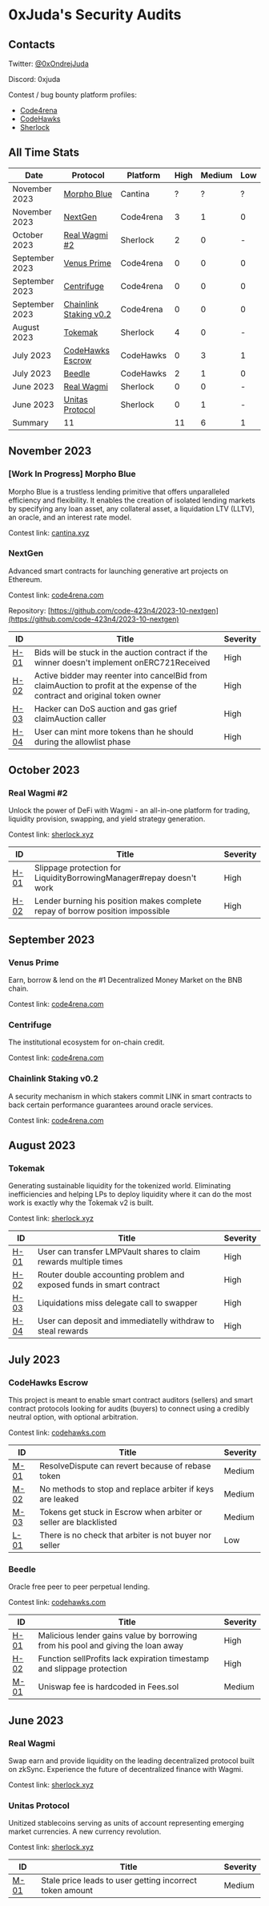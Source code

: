 # 0xJuda's Security Audits

## Contacts

Twitter: [@0xOndrejJuda](https://twitter.com/0xOndrejJuda)

Discord: 0xjuda

Contest / bug bounty platform profiles:

- [Code4rena](https://code4rena.com/@0xJuda)
- [CodeHawks](https://www.codehawks.com/profile/clkhuag2y0000ld08utph38va)
- [Sherlock](https://audits.sherlock.xyz/watson/0xJuda)

## All Time Stats

| Date           | Protocol                                                                             | Platform  | High | Medium | Low |
| -------------- | ------------------------------------------------------------------------------------ | --------- | ---- | ------ | --- |
| November 2023  | [Morpho Blue](https://github.com/OndrejJuda/audits#morpho-blue)                      | Cantina   | ?    | ?      | ?   |
| November 2023  | [NextGen](https://github.com/OndrejJuda/audits#nextgen)                              | Code4rena | 3    | 1      | 0   |
| October 2023   | [Real Wagmi #2](https://github.com/OndrejJuda/audits#real-wagmi-2)                   | Sherlock  | 2    | 0      | -   |
| September 2023 | [Venus Prime](https://github.com/OndrejJuda/audits#venus-prime)                      | Code4rena | 0    | 0      | 0   |
| September 2023 | [Centrifuge](https://github.com/OndrejJuda/audits#centrifuge)                        | Code4rena | 0    | 0      | 0   |
| September 2023 | [Chainlink Staking v0.2](https://github.com/OndrejJuda/audits#chainlink-staking-v02) | Code4rena | 0    | 0      | 0   |
| August 2023    | [Tokemak](https://github.com/OndrejJuda/audits#tokemak)                              | Sherlock  | 4    | 0      | -   |
| July 2023      | [CodeHawks Escrow](https://github.com/OndrejJuda/audits#codehawks-escrow)            | CodeHawks | 0    | 3      | 1   |
| July 2023      | [Beedle](https://github.com/OndrejJuda/audits#beedle)                                | CodeHawks | 2    | 1      | 0   |
| June 2023      | [Real Wagmi](https://github.com/OndrejJuda/audits#real-wagmi)                        | Sherlock  | 0    | 0      | -   |
| June 2023      | [Unitas Protocol](https://github.com/OndrejJuda/audits#unitas-protocol)              | Sherlock  | 0    | 1      | -   |
| Summary        | 11                                                                                   |           | 11   | 6      | 1   |

## November 2023

### [Work In Progress] Morpho Blue

Morpho Blue is a trustless lending primitive that offers unparalleled efficiency and flexibility. It enables the creation of isolated lending markets by specifying any loan asset, any collateral asset, a liquidation LTV (LLTV), an oracle, and an interest rate model.

Contest link: [cantina.xyz](https://cantina.xyz/competitions/d86b7f95-e574-4092-8ea2-78dcac2f54f1)

### NextGen

Advanced smart contracts for launching generative art projects on Ethereum.

Contest link: [code4rena.com](https://code4rena.com/contests/2023-10-nextgen)

Repository: [https://github.com/code-423n4/2023-10-nextgen](https://github.com/code-423n4/2023-10-nextgen)

| ID                                                                                              | Title                                                                                                                        | Severity |
| ----------------------------------------------------------------------------------------------- | ---------------------------------------------------------------------------------------------------------------------------- | -------- |
| [H-01](https://github.com/OndrejJuda/audits/blob/main/audits/code4rena/2023-10-NextGen/H-01.md) | Bids will be stuck in the auction contract if the winner doesn't implement onERC721Received                                  | High     |
| [H-02](https://github.com/OndrejJuda/audits/blob/main/audits/code4rena/2023-10-NextGen/H-02.md) | Active bidder may reenter into cancelBid from claimAuction to profit at the expense of the contract and original token owner | High     |
| [H-03](https://github.com/OndrejJuda/audits/blob/main/audits/code4rena/2023-10-NextGen/H-03.md) | Hacker can DoS auction and gas grief claimAuction caller                                                                     | High     |
| [H-04](https://github.com/OndrejJuda/audits/blob/main/audits/code4rena/2023-10-NextGen/H-04.md) | User can mint more tokens than he should during the allowlist phase                                                          | High     |

## October 2023

### Real Wagmi #2

Unlock the power of DeFi with Wagmi - an all-in-one platform for trading, liquidity provision, swapping, and yield strategy generation.

Contest link: [sherlock.xyz](https://audits.sherlock.xyz/contests/118)

| ID                                                                                                  | Title                                                                          | Severity |
| --------------------------------------------------------------------------------------------------- | ------------------------------------------------------------------------------ | -------- |
| [H-01](https://github.com/OndrejJuda/audits/blob/main/audits/sherlock/2023-10-Real-Wagmi-2/H-01.md) | Slippage protection for LiquidityBorrowingManager#repay doesn't work           | High     |
| [H-02](https://github.com/OndrejJuda/audits/blob/main/audits/sherlock/2023-10-Real-Wagmi-2/H-02.md) | Lender burning his position makes complete repay of borrow position impossible | High     |

## September 2023

### Venus Prime

Earn, borrow & lend on the #1 Decentralized Money Market on the BNB chain.

Contest link: [code4rena.com](https://code4rena.com/contests/2023-09-venus-prime)

### Centrifuge

The institutional ecosystem for on-chain credit.

Contest link: [code4rena.com](https://code4rena.com/contests/2023-09-centrifuge)

### Chainlink Staking v0.2

A security mechanism in which stakers commit LINK in smart contracts to back certain performance guarantees around oracle services.

Contest link: [code4rena.com](https://code4rena.com/contests/2023-08-chainlink-staking-v02)

## August 2023

### Tokemak

Generating sustainable liquidity for the tokenized world. Eliminating inefficiencies and helping LPs to deploy liquidity where it can do the most work is exactly why the Tokemak v2 is built.

Contest link: [sherlock.xyz](https://audits.sherlock.xyz/contests/101)

| ID                                                                                             | Title                                                                | Severity |
| ---------------------------------------------------------------------------------------------- | -------------------------------------------------------------------- | -------- |
| [H-01](https://github.com/OndrejJuda/audits/blob/main/audits/sherlock/2023-08-Tokemak/H-01.md) | User can transfer LMPVault shares to claim rewards multiple times    | High     |
| [H-02](https://github.com/OndrejJuda/audits/blob/main/audits/sherlock/2023-08-Tokemak/H-02.md) | Router double accounting problem and exposed funds in smart contract | High     |
| [H-03](https://github.com/OndrejJuda/audits/blob/main/audits/sherlock/2023-08-Tokemak/H-03.md) | Liquidations miss delegate call to swapper                           | High     |
| [H-04](https://github.com/OndrejJuda/audits/blob/main/audits/sherlock/2023-08-Tokemak/H-04.md) | User can deposit and immediatelly withdraw to steal rewards          | High     |

## July 2023

### CodeHawks Escrow

This project is meant to enable smart contract auditors (sellers) and smart contract protocols looking for audits (buyers) to connect using a credibly neutral option, with optional arbitration.

Contest link: [codehawks.com](https://www.codehawks.com/contests/cljyfxlc40003jq082s0wemya)

| ID                                                                                             | Title                                                             | Severity |
| ---------------------------------------------------------------------------------------------- | ----------------------------------------------------------------- | -------- |
| [M-01](https://github.com/OndrejJuda/audits/blob/main/audits/codehawks/2023-07-Escrow/M-01.md) | ResolveDispute can revert because of rebase token                 | Medium   |
| [M-02](https://github.com/OndrejJuda/audits/blob/main/audits/codehawks/2023-07-Escrow/M-02.md) | No methods to stop and replace arbiter if keys are leaked         | Medium   |
| [M-03](https://github.com/OndrejJuda/audits/blob/main/audits/codehawks/2023-07-Escrow/M-03.md) | Tokens get stuck in Escrow when arbiter or seller are blacklisted | Medium   |
| [L-01](https://github.com/OndrejJuda/audits/blob/main/audits/codehawks/2023-07-Escrow/L-01.md) | There is no check that arbiter is not buyer nor seller            | Low      |

### Beedle

Oracle free peer to peer perpetual lending.

Contest link: [codehawks.com](https://www.codehawks.com/contests/clkbo1fa20009jr08nyyf9wbx)

| ID                                                                                             | Title                                                                            | Severity |
| ---------------------------------------------------------------------------------------------- | -------------------------------------------------------------------------------- | -------- |
| [H-01](https://github.com/OndrejJuda/audits/blob/main/audits/codehawks/2023-07-Beedle/H-01.md) | Malicious lender gains value by borrowing from his pool and giving the loan away | High     |
| [H-02](https://github.com/OndrejJuda/audits/blob/main/audits/codehawks/2023-07-Beedle/H-02.md) | Function sellProfits lack expiration timestamp and slippage protection           | High     |
| [M-01](https://github.com/OndrejJuda/audits/blob/main/audits/codehawks/2023-07-Beedle/M-01.md) | Uniswap fee is hardcoded in Fees.sol                                             | Medium   |

## June 2023

### Real Wagmi

Swap earn and provide liquidity on the leading decentralized protocol built on zkSync. Experience the future of decentralized finance with Wagmi.

Contest link: [sherlock.xyz](https://audits.sherlock.xyz/contests/88)

### Unitas Protocol

Unitized stablecoins serving as units of account representing emerging market currencies. A new currency revolution.

Contest link: [sherlock.xyz](https://app.sherlock.xyz/audits/contests/73)

| ID                                                                                            | Title                                                    | Severity |
| --------------------------------------------------------------------------------------------- | -------------------------------------------------------- | -------- |
| [M-01](https://github.com/OndrejJuda/audits/blob/main/audits/sherlock/2023-06-Unitas/M-01.md) | Stale price leads to user getting incorrect token amount | Medium   |
